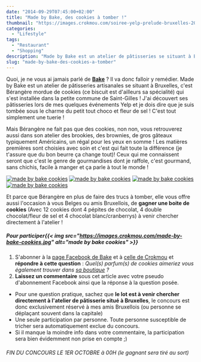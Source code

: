 ```yaml
---
date: "2014-09-29T07:45:00+02:00"
title: "Made by Bake, des cookies à tomber !"
thumbnail: "https://images.crokmou.com/soiree-yelp-prelude-bruxelles-20.jpg"
categories:
  - "Lifestyle"
tags:
  - "Restaurant"
  - "Shopping"
description: "Made by Bake est un atelier de pâtisseries se situant à Bruxelles, Bérangère mordue de cookies s'est installée dans la petite commune de Saint-Gilles !"
slug: "made-by-bake-des-cookies-a-tomber"
---
```


Quoi, je ne vous ai jamais parlé de **[Bake](http://www.madebybake.be/)** ? Il va donc falloir y remédier. Made by Bake est un atelier de pâtisseries artisanales se situant à Bruxelles, c'est Bérangère mordue de cookies (ce biscuit est d'ailleurs sa spécialité) qui s'est installée dans la petite commune de Saint-Gilles ! J'ai découvert ses pâtisseries lors de mes quelques événements Yelp et je dois dire que je suis tombée sous le charme du petit tout choco et fleur de sel ! C'est tout simplement une tuerie !

Mais Bérangère ne fait pas que des cookies, non non, vous retrouverez aussi dans son atelier des brookies, des brownies, de gros gâteaux typiquement Américains, un régal pour les yeux en somme ! Les matières premières sont choisies avec soin et c'est qui fait toute la différence (je t'assure que du bon beurre ça change tout)! Ceux qui me connaissent seront que c'est le genre de gourmandises dont je raffole, c'est gourmand, sans chichis, facile à manger et ça parle à tout le monde !

[![made by bake cookies](https://images.crokmou.com/10689842_280226785519991_7815432458283430794_n.jpg)](https://instagram.com/madebybake/) [![made by bake cookies](https://images.crokmou.com/10647125_285275101681826_5904512605555390394_n.jpg)](https://instagram.com/madebybake/) [![made by bake cookies](https://images.crokmou.com/10392414_296609820548354_127707449411516246_n.jpg)](https://instagram.com/madebybake/) [![made by bake cookies](https://images.crokmou.com/68911_259216187621051_1659390274622883558_n.jpg)](https://instagram.com/madebybake/)

Et parce que Bérangère en plus de faire des trucs à tomber, elle vous offre aussi l'occasion à vous Belges ou amis Bruxellois, de **gagner une boite de cookies** (Avec 12 cookies dont 4 pépites de chocolat, 4 double chocolat/fleur de sel et 4 chocolat blanc/cranberrys) à venir chercher directement à l'atelier !

##### Pour participer{{< img src="https://images.crokmou.com/made-by-bake-cookies.jpg" alt="made by bake cookies" >}}

1.  S'abonner à la [page Facebook de Bake](https://www.facebook.com/madebybake) et à [celle de Crokmou](https://www.facebook.com/crokmou.blog) et **répondre à cette question** : _Quel(s) parfum(s) de cookies aimeriez vous également trouver dans [sa boutique](http://www.madebybake.be/nos-produits.html) ?_
2.  **Laissez un commentaire** sous cet article avec votre pseudo d'abonnement Facebook ainsi que la réponse à la question posée.

*   Pour une question pratique, sachez que **le lot est à venir chercher directement à l'atelier de pâtisserie situé à Bruxelles**, le concours est donc exclusivement réservé à mes amis Bruxellois (ou personne se déplaçant souvent dans la capitale)
*   Une seule participation par personne. Toute personne susceptible de tricher sera automatiquement exclue du concours.
*   Si il manque la moindre info dans votre commentaire, la participation sera bien évidemment non prise en compte ;)

###### FIN DU CONCOURS LE 1ER OCTOBRE à 00H (le gagnant sera tiré au sort)